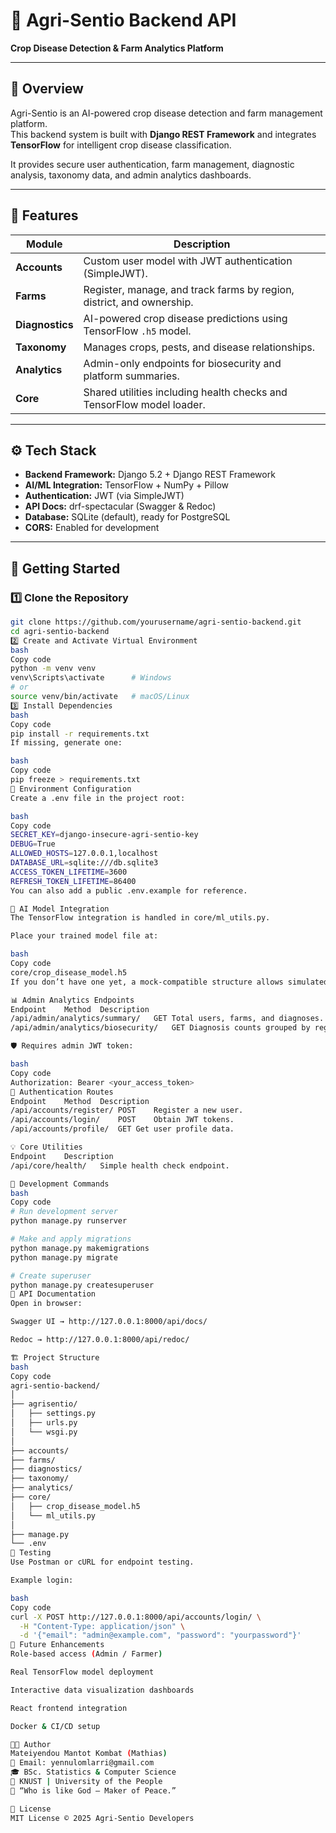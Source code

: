 # 🌾 Agri-Sentio Backend API
**Crop Disease Detection & Farm Analytics Platform**

---

## 📘 Overview

Agri-Sentio is an AI-powered crop disease detection and farm management platform.  
This backend system is built with **Django REST Framework** and integrates **TensorFlow** for intelligent crop disease classification.

It provides secure user authentication, farm management, diagnostic analysis, taxonomy data, and admin analytics dashboards.

---

## 🧩 Features

| Module | Description |
|--------|--------------|
| **Accounts** | Custom user model with JWT authentication (SimpleJWT). |
| **Farms** | Register, manage, and track farms by region, district, and ownership. |
| **Diagnostics** | AI-powered crop disease predictions using TensorFlow `.h5` model. |
| **Taxonomy** | Manages crops, pests, and disease relationships. |
| **Analytics** | Admin-only endpoints for biosecurity and platform summaries. |
| **Core** | Shared utilities including health checks and TensorFlow model loader. |

---

## ⚙️ Tech Stack

- **Backend Framework:** Django 5.2 + Django REST Framework  
- **AI/ML Integration:** TensorFlow + NumPy + Pillow  
- **Authentication:** JWT (via SimpleJWT)  
- **API Docs:** drf-spectacular (Swagger & Redoc)  
- **Database:** SQLite (default), ready for PostgreSQL  
- **CORS:** Enabled for development  

---

## 🚀 Getting Started

### 1️⃣ Clone the Repository
```bash
git clone https://github.com/yourusername/agri-sentio-backend.git
cd agri-sentio-backend
2️⃣ Create and Activate Virtual Environment
bash
Copy code
python -m venv venv
venv\Scripts\activate      # Windows
# or
source venv/bin/activate   # macOS/Linux
3️⃣ Install Dependencies
bash
Copy code
pip install -r requirements.txt
If missing, generate one:

bash
Copy code
pip freeze > requirements.txt
🧱 Environment Configuration
Create a .env file in the project root:

bash
Copy code
SECRET_KEY=django-insecure-agri-sentio-key
DEBUG=True
ALLOWED_HOSTS=127.0.0.1,localhost
DATABASE_URL=sqlite:///db.sqlite3
ACCESS_TOKEN_LIFETIME=3600
REFRESH_TOKEN_LIFETIME=86400
You can also add a public .env.example for reference.

🧠 AI Model Integration
The TensorFlow integration is handled in core/ml_utils.py.

Place your trained model file at:

bash
Copy code
core/crop_disease_model.h5
If you don’t have one yet, a mock-compatible structure allows simulated predictions until deployment.

📊 Admin Analytics Endpoints
Endpoint	Method	Description
/api/admin/analytics/summary/	GET	Total users, farms, and diagnoses.
/api/admin/analytics/biosecurity/	GET	Diagnosis counts grouped by region and district.

🛡️ Requires admin JWT token:

bash
Copy code
Authorization: Bearer <your_access_token>
🧾 Authentication Routes
Endpoint	Method	Description
/api/accounts/register/	POST	Register a new user.
/api/accounts/login/	POST	Obtain JWT tokens.
/api/accounts/profile/	GET	Get user profile data.

💡 Core Utilities
Endpoint	Description
/api/core/health/	Simple health check endpoint.

🧰 Development Commands
bash
Copy code
# Run development server
python manage.py runserver

# Make and apply migrations
python manage.py makemigrations
python manage.py migrate

# Create superuser
python manage.py createsuperuser
🧩 API Documentation
Open in browser:

Swagger UI → http://127.0.0.1:8000/api/docs/

Redoc → http://127.0.0.1:8000/api/redoc/

🏗 Project Structure
bash
Copy code
agri-sentio-backend/
│
├── agrisentio/
│   ├── settings.py
│   ├── urls.py
│   └── wsgi.py
│
├── accounts/
├── farms/
├── diagnostics/
├── taxonomy/
├── analytics/
├── core/
│   ├── crop_disease_model.h5
│   └── ml_utils.py
│
├── manage.py
└── .env
🔬 Testing
Use Postman or cURL for endpoint testing.

Example login:

bash
Copy code
curl -X POST http://127.0.0.1:8000/api/accounts/login/ \
  -H "Content-Type: application/json" \
  -d '{"email": "admin@example.com", "password": "yourpassword"}'
🔮 Future Enhancements
Role-based access (Admin / Farmer)

Real TensorFlow model deployment

Interactive data visualization dashboards

React frontend integration

Docker & CI/CD setup

🧑‍💻 Author
Mateiyendou Mantot Kombat (Mathias)
📧 Email: yennulomlarri@gmail.com
🎓 BSc. Statistics & Computer Science
🏫 KNUST | University of the People
💬 “Who is like God — Maker of Peace.”

🏁 License
MIT License © 2025 Agri-Sentio Developers
